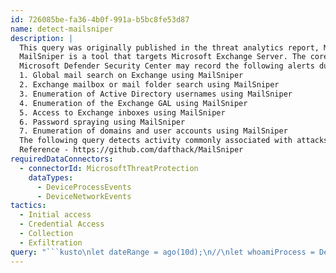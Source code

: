 ```yaml
---
id: 726085be-fa36-4b0f-991a-b5bc8fe53d87
name: detect-mailsniper
description: |
  This query was originally published in the threat analytics report, MailSniper Exchange attack tool.
  MailSniper is a tool that targets Microsoft Exchange Server. The core function is to connect to Exchange Server and search through emails. In support of this, it can perform reconnaissance, collection, exfiltration, and credential theft. MailSniper is used both by red teams running penetration tests, and by malicious actors.
  Microsoft Defender Security Center may record the following alerts during and after an attack:
  1. Global mail search on Exchange using MailSniper
  2. Exchange mailbox or mail folder search using MailSniper
  3. Enumeration of Active Directory usernames using MailSniper
  4. Enumeration of the Exchange GAL using MailSniper
  5. Access to Exchange inboxes using MailSniper
  6. Password spraying using MailSniper
  7. Enumeration of domains and user accounts using MailSniper
  The following query detects activity commonly associated with attacks run with MailSniper.
  Reference - https://github.com/dafthack/MailSniper
requiredDataConnectors:
  - connectorId: MicrosoftThreatProtection
    dataTypes:
      - DeviceProcessEvents
      - DeviceNetworkEvents
tactics:
  - Initial access
  - Credential Access
  - Collection
  - Exfiltration
query: "```kusto\nlet dateRange = ago(10d);\n//\nlet whoamiProcess = DeviceProcessEvents\n| where ProcessCreationTime >= dateRange\n| where FileName =~ 'whoami.exe' and InitiatingProcessParentFileName =~ 'powershell.exe'\n| project DeviceId, whoamiTime = ProcessCreationTime, whoamiProcessName = FileName, \nwhoamiParentName = InitiatingProcessParentFileName, whoamiParentPID = InitiatingProcessParentId;\n//\nlet netProcess = DeviceProcessEvents \n| where ProcessCreationTime >= dateRange\n| where FileName =~ 'net.exe' and InitiatingProcessParentFileName =~ 'powershell.exe'\n| project DeviceId, netTime = ProcessCreationTime, ProcessCreationTime = FileName, \nnetParentName = InitiatingProcessParentFileName, netParentPID = InitiatingProcessParentId;\n//\nlet mailServerEvents = DeviceNetworkEvents\n| where Timestamp >= dateRange\n| where InitiatingProcessFileName =~ 'powershell.exe'\n| where RemoteUrl contains 'onmicrosoft.com'\nor RemoteUrl contains 'outlook.com'\n| project DeviceId, mailTime = Timestamp, mailProcessName = InitiatingProcessFileName, \nmailPID = InitiatingProcessId;\n//\nmailServerEvents\n| join netProcess on DeviceId \n| where netParentPID == mailPID and netParentName == mailProcessName \n| join whoamiProcess on DeviceId \n| where whoamiParentPID == mailPID and whoamiParentName == mailProcessName \n| where netTime < mailTime + 4h and netTime > mailTime - 4h\n| where whoamiTime < mailTime + 4h and whoamiTime > mailTime - 4h\n| project DeviceId, EstimatedIncidentTime = mailTime, ProcessName = mailProcessName, \nProcessID = mailPID\n```"
---
```


